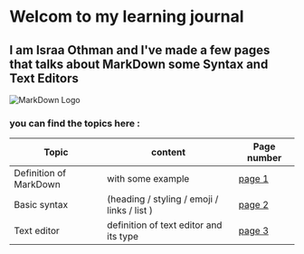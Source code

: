 # Welcom to my learning journal 

## I am Israa Othman and I've made a few pages that talks about MarkDown some Syntax and Text Editors 

![MarkDown Logo](https://cdn.iconscout.com/icon/premium/png-512-thumb/markdown-5-560097.png) 

 ### you can find the topics here :
 Topic | content  | Page number  
------------ | ------------- | -------------
Definition of MarkDown   | with some example | [page 1](https://israaothman.github.io/learning-journal/learning-markdown) 
Basic syntax | (heading / styling / emoji / links / list ) | [page 2](https://israaothman.github.io/learning-journal) 
Text editor   | definition of text editor and its type | [page 3](https://israaothman.github.io/learning-journal/TextEditor)
